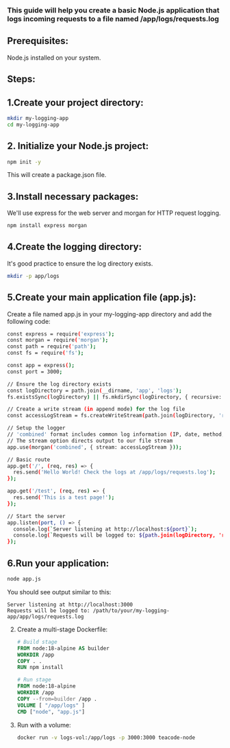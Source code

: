 ### This guide will help you create a basic Node.js application that logs incoming requests to a file named /app/logs/requests.log
## Prerequisites:
Node.js installed on your system.

## Steps:
## 1.Create your project directory:
```bash
mkdir my-logging-app
cd my-logging-app
```

## 2. Initialize your Node.js project:

```bash
npm init -y
```
This will create a package.json file.

## 3.Install necessary packages:
We'll use express for the web server and morgan for HTTP request logging.
```bash
npm install express morgan
```

## 4.Create the logging directory:
It's good practice to ensure the log directory exists.
```bash
mkdir -p app/logs
```

## 5.Create your main application file (app.js):
Create a file named app.js in your my-logging-app directory and add the following code:
```bash
const express = require('express');
const morgan = require('morgan');
const path = require('path');
const fs = require('fs');

const app = express();
const port = 3000;

// Ensure the log directory exists
const logDirectory = path.join(__dirname, 'app', 'logs');
fs.existsSync(logDirectory) || fs.mkdirSync(logDirectory, { recursive: true });

// Create a write stream (in append mode) for the log file
const accessLogStream = fs.createWriteStream(path.join(logDirectory, 'requests.log'), { flags: 'a' });

// Setup the logger
// 'combined' format includes common log information (IP, date, method, URL, status, content-length, referrer, user-agent)
// The stream option directs output to our file stream
app.use(morgan('combined', { stream: accessLogStream }));

// Basic route
app.get('/', (req, res) => {
  res.send('Hello World! Check the logs at /app/logs/requests.log');
});

app.get('/test', (req, res) => {
  res.send('This is a test page!');
});

// Start the server
app.listen(port, () => {
  console.log(`Server listening at http://localhost:${port}`);
  console.log(`Requests will be logged to: ${path.join(logDirectory, 'requests.log')}`);
});
```

## 6.Run your application:
```bash
node app.js
```
You should see output similar to this:
```
Server listening at http://localhost:3000
Requests will be logged to: /path/to/your/my-logging-app/app/logs/requests.log
```

2. Create a multi-stage Dockerfile:
    ```dockerfile
    # Build stage
    FROM node:18-alpine AS builder
    WORKDIR /app
    COPY . .
    RUN npm install

    # Run stage
    FROM node:18-alpine
    WORKDIR /app
    COPY --from=builder /app .
    VOLUME [ "/app/logs" ]
    CMD ["node", "app.js"]
    ```

3. Run with a volume:
    ```bash
    docker run -v logs-vol:/app/logs -p 3000:3000 teacode-node
    ```
